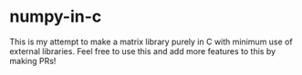 # numpy-in-c
This is my attempt to make a matrix library purely in C with minimum use of external libraries. Feel free to use this and add more
features to this by making PRs! 